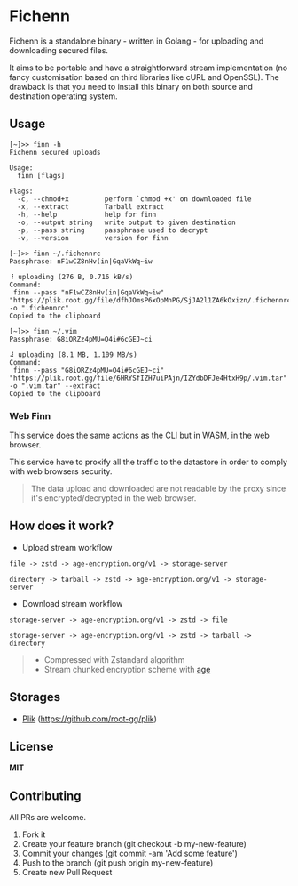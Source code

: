 # Fichenn

Fichenn is a standalone binary - written in Golang - for uploading and downloading secured files.

It aims to be portable and have a straightforward stream implementation (no fancy customisation based on third libraries like cURL and OpenSSL). The drawback is that you need to install this binary on both source and destination operating system.

## Usage

```
[~]>> finn -h
Fichenn secured uploads

Usage:
  finn [flags]

Flags:
  -c, --chmod+x         perform `chmod +x' on downloaded file
  -x, --extract         Tarball extract
  -h, --help            help for finn
  -o, --output string   write output to given destination
  -p, --pass string     passphrase used to decrypt
  -v, --version         version for finn
```

```
[~]>> finn ~/.fichennrc
Passphrase: nF1wCZ8nHv(in|GqaVkWq~iw

⠸ uploading (276 B, 0.716 kB/s)
Command:
 finn --pass "nF1wCZ8nHv(in|GqaVkWq~iw" "https://plik.root.gg/file/dfhJOmsP6xOpMnPG/SjJA2l1ZA6kOxizn/.fichennrc" -o ".fichennrc"
Copied to the clipboard
```

```
[~]>> finn ~/.vim
Passphrase: G8iORZz4pMU=O4i#6cGEJ~ci

⠼ uploading (8.1 MB, 1.109 MB/s)
Command:
 finn --pass "G8iORZz4pMU=O4i#6cGEJ~ci" "https://plik.root.gg/file/6HRYSfIZH7uiPAjn/IZYdbDFJe4HtxH9p/.vim.tar" -o ".vim.tar" --extract
Copied to the clipboard
```

### Web Finn

This service does the same actions as the CLI but in WASM, in the web browser.

This service have to proxify all the traffic to the datastore in order to comply with web browsers security.

> The data upload and downloaded are not readable by the proxy since it's encrypted/decrypted in the web browser.

## How does it work?

- Upload stream workflow

```
file -> zstd -> age-encryption.org/v1 -> storage-server
```
```
directory -> tarball -> zstd -> age-encryption.org/v1 -> storage-server
```

- Download stream workflow

```
storage-server -> age-encryption.org/v1 -> zstd -> file
```
```
storage-server -> age-encryption.org/v1 -> zstd -> tarball -> directory
```

> - Compressed with Zstandard algorithm
> - Stream chunked encryption scheme with [age](https://github.com/FiloSottile/age)

## Storages

- [Plik](https://plik.root.gg/) (https://github.com/root-gg/plik)

## License

**MIT**


## Contributing

All PRs are welcome.

1. Fork it
2. Create your feature branch (git checkout -b my-new-feature)
3. Commit your changes (git commit -am 'Add some feature')
5. Push to the branch (git push origin my-new-feature)
6. Create new Pull Request
